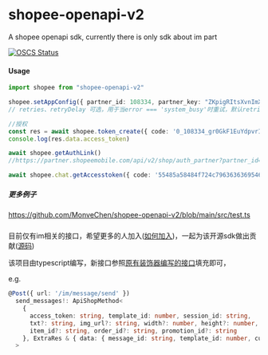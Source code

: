 # shopee-openapi-v2

A shopee openapi sdk, currently there is only sdk about im part

[![OSCS Status](https://www.oscs1024.com/platform/badge/MonveChen/shopee-openapi-v2.svg?size=small)](https://www.oscs1024.com/project/MonveChen/shopee-openapi-v2?ref=badge_small)

#### Usage

```typescript
import shopee from "shopee-openapi-v2"

shopee.setAppConfig({ partner_id: 108334, partner_key: "ZKpigRItsXvnImXfLzuKliOTByAOUhsZ", is_dev: true, redirect: 'xxxx' })
// retries、retryDelay 可选，用于当error === 'system_busy'时重试，默认retries:0，retryDelay:(retryCount: number) => Math.pow(retryCount, 2) * 1000

//授权
const res = await shopee.token_create({ code: '0_108334_gr0GkF1EuYdpvrIbqAD6pU7J5318' })
console.log(res.data.access_token)

await shopee.getAuthLink()
//https://partner.shopeemobile.com/api/v2/shop/auth_partner?partner_id=102323&sign=c4a1f3c87247100b2cfb48778f4dbf90b540f18fb9d2aa7a5abb5ed7f963cd0a&timestamp=1654498701&redirect=https://xx.xxxx.com/openapi/shopee/auth_redirect/c932e987fa81e70889e56a20b09df648

await shopee.chat.getAccesstoken({ code: '55485a58484f724c7963636369546e48', shop_id: 4455100, partner_id: 102323 })
```

##### 更多例子

<https://github.com/MonveChen/shopee-openapi-v2/blob/main/src/test.ts>

##### 

目前仅有im相关的接口，希望更多的人加入([如何加入](https://www.zhihu.com/question/39721968?from=profile_question_card))，一起为该开源sdk做出贡献([源码](https://www.zhihu.com/question/39721968?from=profile_question_card))

该项目由typescript编写，新接口参照[原有装饰器编写的接口](https://github.com/MonveChen/shopee-openapi-v2/blob/main/src/index.ts)填充即可，

e.g.

```typescript
@Post({ url: '/im/message/send' })
  send_messages!: ApiShopMethod<
    {
      access_token: string, template_id: number, session_id: string,
      txt?: string, img_url?: string, width?: number, height?: number,
      item_id?: string, order_id?: string, promotion_id?: string
    }, ExtraRes & { data: { message_id: string, template_id: number, current_time: number } }
  >
```
